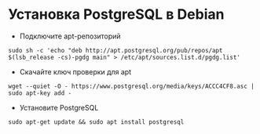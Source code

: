 # Установка PostgreSQL в Debian
* Подключите apt-репозиторий
```
sudo sh -c 'echo "deb http://apt.postgresql.org/pub/repos/apt $(lsb_release -cs)-pgdg main" > /etc/apt/sources.list.d/pgdg.list'
```
* Скачайте ключ проверки для apt
```
wget --quiet -O - https://www.postgresql.org/media/keys/ACCC4CF8.asc | sudo apt-key add -
```
* Установите PostgreSQL
```
sudo apt-get update && sudo apt install postgresql
```